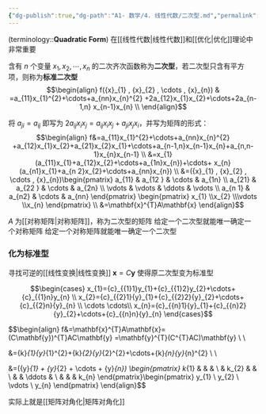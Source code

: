 ```yaml
---
{"dg-publish":true,"dg-path":"A1- 数学/4. 线性代数/二次型.md","permalink":"/A1- 数学/4. 线性代数/二次型/","dgPassFrontmatter":true,"noteIcon":"","created":"2024-08-30T20:35:30.538+08:00","updated":"2025-04-25T12:32:19.493+08:00"}
---
```


(terminology::**Quadratic Form**)
在[[线性代数\|线性代数]]和[[优化\|优化]]理论中非常重要

含有 $n$ 个变量 $x_{1},x_{2},\cdots,x_{n}$ 的二次齐次函数称为**二次型**，若二次型只含有平方项，则称为**标准二次型**
$$\begin{align}
f({x}_{1} , {x}_{2} , \cdots ,  {x}_{n}) & =a_{11}x_{1}^{2}+\cdots+a_{nn}x_{n}^{2} +2a_{12}x_{1}x_{2}+\cdots+2a_{n-1,n} x_{n-1}x_{n}  \\
\end{align}$$

将 $a_{ji}=a_{ij}$  即写为 $2a_{ij}x_{i}x_{j}=a_{ij}x_{i}x_{j}+a_{ji}x_{j}x_{i}$，并写为矩阵的形式：
$$\begin{align}
f&=a_{11}x_{1}^{2}+\cdots+a_{nn}x_{n}^{2} +a_{12}x_{1}x_{2}+a_{21}x_{2}x_{1}+\cdots+a_{n-1,n}x_{n-1}x_{n}+a_{n,n-1}x_{n}x_{n-1} \\
&=x_{1}(a_{11}x_{1}+a_{12}x_{2}+\cdots+a_{1n}x_{n})+\cdots+ x_{n}(a_{n1}x_{1}+a_{n 2}x_{2}+\cdots+a_{nn}x_{n}) \\
&=({x}_{1} , {x}_{2} , \cdots ,  {x}_{n})\begin{pmatrix}
a_{11} & a_{12 } & \cdots & a_{1n} \\
a_{21} & a_{22 } & \cdots & a_{2n} \\
\vdots  &  \vdots  & \ddots  & \vdots \\
a_{n 1} & a_{n2} & \cdots  & a_{nn}
\end{pmatrix} \begin{pmatrix}
x_{1} \\x_{2} \\\vdots \\x_{n}
\end{pmatrix} \\
&=\mathbf{x}^{T}A\mathbf{x}
\end{align}$$

$A$ 为[[对称矩阵\|对称矩阵]]，称为二次型的矩阵
给定一个二次型就能唯一确定一个对称矩阵
给定一个对称矩阵就能唯一确定一个二次型


### 化为标准型
寻找可逆的[[线性变换\|线性变换]] $\mathbf{x}=C\mathbf{y}$ 使得原二次型变为标准型

$$\begin{cases}
x_{1}={c}_{{1}1}y_{1}+{c}_{{1}2}y_{2}+\cdots+{c}_{{1}n}y_{n}
 \\ 
x_{2}={c}_{{2}1}{y}_{1}+{c}_{{2}2}{y}_{2}+\cdots+{c}_{{2}n}{y}_{n} \\
\cdots  \cdots\\
x_{n}={c}_{{n}1}{y}_{1}+{c}_{{n}2}{y}_{2}+\cdots+{c}_{{n}n}{y}_{n}
\end{cases}$$


$$\begin{align}
f&=\mathbf{x}^{T}A\mathbf{x}=(C\mathbf{y})^{T}AC\mathbf{y} =\mathbf{y}^{T}(C^{T}AC)\mathbf{y} \\ \\

&={k}_{1}{y}_{1}^{2}+{k}_{2}{y}_{2}^{2}+\cdots+{k}_{n}{y}_{n}^{2} \\ \\

&=({y}_{1} + {y}_{2} + \cdots +  {y}_{n}) \begin{pmatrix}
k_{1} &  &  &  \\
 & k_{2} &  &  \\
 &  & \ddots &  \\
 &  &  & k_{n}
\end{pmatrix}\begin{pmatrix}
y_{1} \\
y_{2} \\
\vdots \\
y_{n}
\end{pmatrix}
\end{align}$$

实际上就是[[矩阵对角化\|矩阵对角化]]
